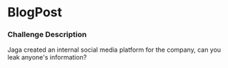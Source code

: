 # BlogPost

### Challenge Description

Jaga created an internal social media platform for the company, can you leak anyone's information?
